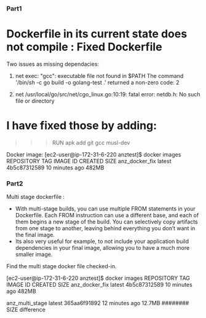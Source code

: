 ### Part1

Dockerfile in its current state does not compile : Fixed Dockerfile
===================================================================

Two issues as missing dependacies:

1.  net
exec: "gcc": executable file not found in $PATH
The command '/bin/sh -c go build -o golang-test  .' returned a non-zero code: 2

2.  net
/usr/local/go/src/net/cgo_linux.go:10:19: fatal error: netdb.h: No such file or directory

I have fixed those by adding:
=============================
>>> RUN apk add git gcc musl-dev

Docker image:
[ec2-user@ip-172-31-6-220 anztest]$ docker images
REPOSITORY                  TAG                 IMAGE ID            CREATED             SIZE
anz_docker_fix              latest              4b5c87312589        10 minutes ago      482MB


### Part2 

Multi stage dockerfile :

- With multi-stage builds, you can use multiple FROM statements in your Dockerfile. Each FROM instruction can use a different base, and each of them begins a new stage of the build. You can selectively copy artifacts from one stage to another, leaving behind everything you don’t want in the final image.
- Its also very useful for example, to not include your application build dependencies in your final image, allowing you to have a much more smaller image.

Find the multi stage docker file checked-in. 

[ec2-user@ip-172-31-6-220 anztest]$ docker images
REPOSITORY                  TAG                 IMAGE ID            CREATED             SIZE
anz_docker_fix              latest              4b5c87312589        10 minutes ago      482MB

anz_multi_stage             latest              365aa6f91892        12 minutes ago      12.7MB  ######## SIZE difference 
